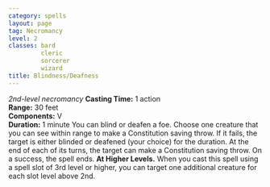 ```yaml
---
category: spells
layout: page
tag: Necromancy
level: 2
classes: bard
         cleric
         sorcerer
         wizard
title: Blindness/Deafness 
---
```

_2nd-level necromancy_ 
**Casting Time:** 1 action   
**Range:** 30 feet   
**Components:** V   
**Duration:** 1 minute 
You can blind or deafen a foe. Choose one creature that you can see within range to make a Constitution saving throw. If it fails, the target is either blinded or deafened (your choice) for the duration. At the end of each of its turns, the target can make a Constitution saving throw. On a success, the spell ends. 
**At Higher Levels.** When you cast this spell using a spell slot of 3rd level or higher, you can target one additional creature for each slot level above 2nd. 
